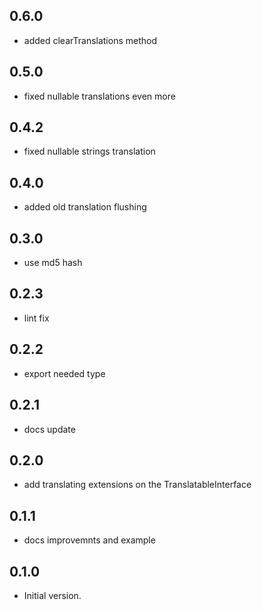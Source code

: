 ## 0.6.0

- added clearTranslations method

## 0.5.0

- fixed nullable translations even more


## 0.4.2

- fixed nullable strings translation

## 0.4.0

- added old translation flushing

## 0.3.0

- use md5 hash

## 0.2.3

- lint fix

## 0.2.2

- export needed type

## 0.2.1

- docs update

## 0.2.0

- add translating extensions on the TranslatableInterface

## 0.1.1

- docs improvemnts and example

## 0.1.0

- Initial version.
